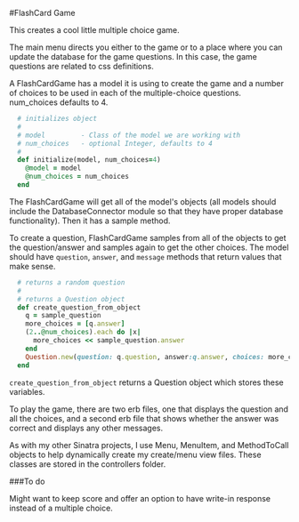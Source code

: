 #FlashCard Game

This creates a cool little multiple choice game.

The main menu directs you either to the game or to a place where you can update the database for the game questions.  In this case, the game questions are related to css definitions.

A FlashCardGame has a model it is using to create the game and a number of choices to be used in each of the multiple-choice questions.  num_choices defaults to 4.

```ruby
  # initializes object
  #
  # model         - Class of the model we are working with
  # num_choices   - optional Integer, defaults to 4
  #
  def initialize(model, num_choices=4)
    @model = model
    @num_choices = num_choices
  end
```

The FlashCardGame will get all of the model's objects (all models should include the DatabaseConnector module so that they have proper database functionality).  Then it has a sample method.

To create a question, FlashCardGame samples from all of the objects to get the question/answer and samples again to get the other choices.  The model should have `question`, `answer`, and `message` methods that return values that make sense.

```ruby
  # returns a random question
  #
  # returns a Question object
  def create_question_from_object
    q = sample_question
    more_choices = [q.answer]
    (2..@num_choices).each do |x|
      more_choices << sample_question.answer
    end
    Question.new(question: q.question, answer:q.answer, choices: more_choices, message: q.message )
  end
```

`create_question_from_object` returns a Question object which stores these variables.

To play the game, there are two erb files, one that displays the question and all the choices, and a second erb file that shows whether the answer was correct and displays any other messages.

As with my other Sinatra projects, I use Menu, MenuItem, and MethodToCall objects to help dynamically create my create/menu view files.  These classes are stored in the controllers folder.

###To do

Might want to keep score and offer an option to have write-in response instead of a multiple choice.
